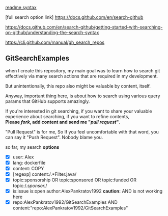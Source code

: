 [readme syntax](https://docs.github.com/en/get-started/writing-on-github/getting-started-with-writing-and-formatting-on-github/basic-writing-and-formatting-syntax)

[full search option link]
https://docs.github.com/en/search-github

https://docs.github.com/en/search-github/getting-started-with-searching-on-github/understanding-the-search-syntax

https://cli.github.com/manual/gh_search_repos





## GitSearchExamples
when I create this repository, my main goal was to learn how to search git effectively via many search actions that are required in my development.

But unintentionally, this repo also might be valuable by content, itself.

Anyway, important thing here, is about how to search using various query params that GitHub supports amazingly.

If you're interested in git searching, if you want to share your valuable experience about searching, if you want to refine contents, 
<br>**Please *fork*, add content and send me "*pull request*"**.

"Pull Request" is for me, So If you feel uncomfortable with that word, you can say it "Push Request". Nobody blame you.

so far, my search **options**

- [x] user: Alex
- [x] lang: dockerfile
- [x] content: COPY
- [x] [regexp] content:/.*Filter.java/
- [x] topic:sponsorship OR topic:sponsored OR topic:funded OR topic:/.*sponsor.*/
- [X] is:issue is:open author:AlexPankratov1992
      **caution:** AND is not working here
- [X] repo:AlexPankratov1992/GitSearchExamples AND content:"repo:AlexPankratov1992/GitSearchExamples"
